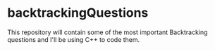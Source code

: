 # backtrackingQuestions
This repository will contain some of the most important Backtracking questions and I'll be using C++ to code them.
